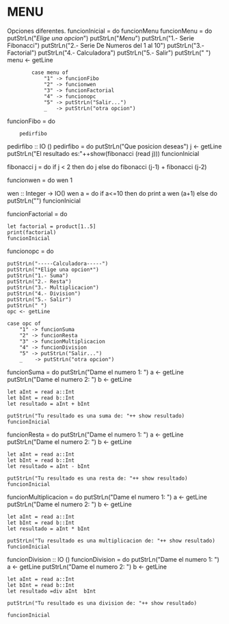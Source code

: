 # MENU
Opciones diferentes.
funcionInicial = do
    funcionMenu
funcionMenu = do        
            putStrLn("*Elige una opcion*")
            putStrLn("*Menu*")
            putStrLn("1.- Serie Fibonacci")
            putStrLn("2.- Serie De Numeros del 1 al 10")
            putStrLn("3.- Factorial")
            putStrLn("4.- Calculadora")
            putStrLn("5.- Salir")
            putStrLn(" ")
            menu <- getLine
            
            
            case menu of 
                "1" -> funcionFibo
                "2" -> funcionwen
                "3" -> funcionFactorial
                "4" -> funcionopc
                "5" -> putStrLn("Salir...")
                _   -> putStrLn("otra opcion")

funcionFibo = do
        
        pedirfibo

pedirfibo :: IO ()
pedirfibo = do
    putStrLn("Que posicion deseas")
    j <- getLine
    putStrLn("El resultado es:"++show(fibonacci (read j)))
    funcionInicial

fibonacci j = do
        if j < 2
            then do 
                j
        else do
            fibonacci (j-1) + fibonacci (j-2)
            
funcionwen = do
    wen 1

wen :: Integer -> IO()
wen a = do
    if a<=10
        then do
            print a
            wen (a+1)
        else do
        putStrLn("")
        funcionInicial

funcionFactorial = do 

    let factorial = product[1..5]
    print(factorial)
    funcionInicial


funcionopc = do 

    putStrLn("-----Calculadora-----")
    putStrLn("*Elige una opcion*")
    putStrLn("1.- Suma")
    putStrLn("2.- Resta")
    putStrLn("3.- Multiplicacion")
    putStrLn("4.- Division")
    putStrLn("5.- Salir")
    putStrLn(" ")
    opc <- getLine

    case opc of 
        "1" -> funcionSuma
        "2" -> funcionResta
        "3" -> funcionMultiplicacion
        "4" -> funcionDivision
        "5" -> putStrLn("Salir...")
        _    -> putStrLn("otra opcion")

funcionSuma = do
    putStrLn("Dame el numero 1: ")
    a <- getLine
    putStrLn("Dame el numero 2: ")
    b <- getLine

    let aInt = read a::Int
    let bInt = read b::Int
    let resultado = aInt + bInt 
                    
    putStrLn("Tu resultado es una suma de: "++ show resultado)
    funcionInicial

funcionResta = do
    putStrLn("Dame el numero 1: ")
    a <- getLine
    putStrLn("Dame el numero 2: ")
    b <- getLine

    let aInt = read a::Int
    let bInt = read b::Int
    let resultado = aInt - bInt 
                    
    putStrLn("Tu resultado es una resta de: "++ show resultado)
    funcionInicial

funcionMultiplicacion = do
    putStrLn("Dame el numero 1: ")
    a <- getLine
    putStrLn("Dame el numero 2: ")
    b <- getLine

    let aInt = read a::Int
    let bInt = read b::Int
    let resultado = aInt * bInt 
                    
    putStrLn("Tu resultado es una multiplicacion de: "++ show resultado)
    funcionInicial

funcionDivision :: IO ()
funcionDivision = do
    putStrLn("Dame el numero 1: ")
    a <- getLine
    putStrLn("Dame el numero 2: ")
    b <- getLine

    let aInt = read a::Int
    let bInt = read b::Int
    let resultado =div aInt  bInt 
                    
    putStrLn("Tu resultado es una division de: "++ show resultado)

    funcionInicial
